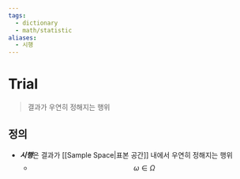 ```yaml
---
tags:
  - dictionary
  - math/statistic
aliases:
  - 시행
---
```

# Trial
> 결과가 우연히 정해지는 행위
## 정의 
+ ***시행***은 결과가 [[Sample Space|표본 공간]] 내에서 우연히 정해지는 행위
	+ $$\omega \in \Omega$$